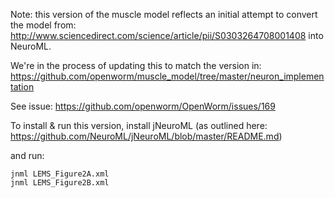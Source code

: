 Note: this version of the muscle model reflects an initial attempt to convert the model from:
http://www.sciencedirect.com/science/article/pii/S0303264708001408 into NeuroML.

We're in the process of updating this to match the version in:
https://github.com/openworm/muscle_model/tree/master/neuron_implementation

See issue: https://github.com/openworm/OpenWorm/issues/169

To install & run this version, install jNeuroML (as outlined here: https://github.com/NeuroML/jNeuroML/blob/master/README.md)

and run:

    jnml LEMS_Figure2A.xml
    jnml LEMS_Figure2B.xml
